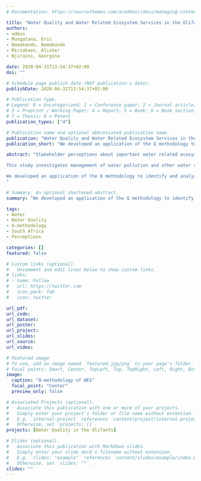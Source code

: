 ```yaml
---
# Documentation: https://sourcethemes.com/academic/docs/managing-content/

title: "Water Quality and Water Related Ecosystem Services in the Olifants ‑ South Africa: A qualitative approach"
authors: 
- admin
- Mungatana, Eric 
- Namakando, Namakando
- Mirzabaev, Alisher 
- Njiraini, Georgina

date: 2020-04-31T13:54:37+02:00
doi: ""

# Schedule page publish date (NOT publication's date).
publishDate: 2020-04-31T13:54:37+02:00

# Publication type.
# Legend: 0 = Uncategorized; 1 = Conference paper; 2 = Journal article;
# 3 = Preprint / Working Paper; 4 = Report; 5 = Book; 6 = Book section;
# 7 = Thesis; 8 = Patent
publication_types: ["4"]

# Publication name and optional abbreviated publication name.
publication: "Water Quality and Water Related Ecosystem Services in the Olifants ‑ South Africa: A qualitative approach"
publication_short: "We developed an application of the Q methodology to identify and analyze the diverse perceptions about water related ecosystem services in the Olifants catchment across a panel of stakeholders (private, government, civil society, farmers, ecologists, etc.)."

abstract: "Stakeholder perceptions about important water related ecosystem services are critical to improving water governance and quality, if they are to generate behavioral changes over the medium term. In particular, points of consensus and controversy must be identified, to facilitate negotiation when the need to address trade-offs among different services arises. 

This study investigates management of water pollution and other water related ecosystem services in the South African section of the Olifants river catchment. 

We developed an application of the Q methodology to identify and analyze the diverse perceptions about water related ecosystem services in the Olifants catchment across a panel of stakeholders (private, government, civil society, farmers, ecologists, etc.). It is based on individual interviews during which respondents are asked to sort a set of items, here the water ecosystem services, into a predefined distribution. A by-person factor analysis is then used to identify groups of individuals sharing distinct latent factors. In this study, these factors correspond to ranking of water ecosystem services from an extensive pre-defined list. Stated otherwise, we elicited perceptions and identified groups of individuals sharing distinct perspectives about important ecosystem services provided by the Olifants river catchment. 
"

# Summary. An optional shortened abstract.
summary: "We developed an application of the Q methodology to identify and analyze the diverse perceptions about water related ecosystem services in the Olifants catchment across a panel of stakeholders (private, government, civil society, farmers, ecologists, etc.)."

tags: 
- Water
- Water Quality
- Q-methodology
- South Africa
- Perceptions

categories: []
featured: false

# Custom links (optional).
#   Uncomment and edit lines below to show custom links.
# links:
# - name: Follow
#   url: https://twitter.com
#   icon_pack: fab
#   icon: twitter

url_pdf:
url_code:
url_dataset:
url_poster:
url_project:
url_slides:
url_source:
url_video:

# Featured image
# To use, add an image named `featured.jpg/png` to your page's folder. 
# Focal points: Smart, Center, TopLeft, Top, TopRight, Left, Right, BottomLeft, Bottom, BottomRight.
image:
  caption: "Q-methodology of WES"
  focal_point: "Center"
  preview_only: false

# Associated Projects (optional).
#   Associate this publication with one or more of your projects.
#   Simply enter your project's folder or file name without extension.
#   E.g. `internal-project` references `content/project/internal-project/index.md`.
#   Otherwise, set `projects: []`.
projects: [Water Quality in the Olifants]

# Slides (optional).
#   Associate this publication with Markdown slides.
#   Simply enter your slide deck's filename without extension.
#   E.g. `slides: "example"` references `content/slides/example/index.md`.
#   Otherwise, set `slides: ""`.
slides: ""
---
```



